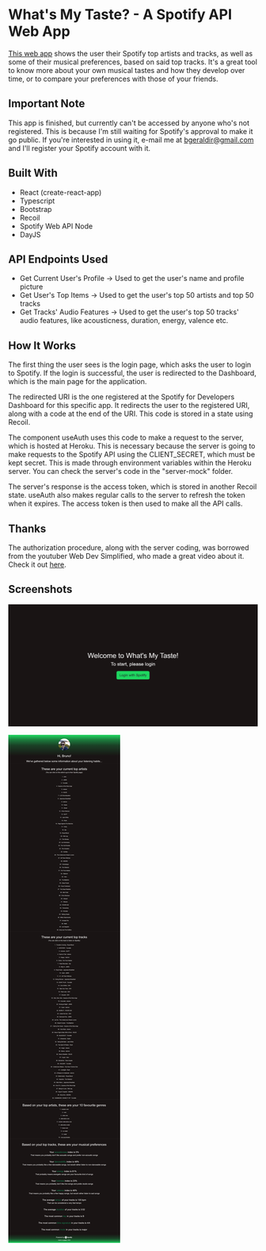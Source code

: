 # What's My Taste? - A Spotify API Web App

[This web app](https://bgregi.github.io/spotify-whats-my-taste/) shows the user their Spotify top artists and tracks, as well as some of their musical preferences, based on said top tracks. It's a great tool to know more about your own musical tastes and how they develop over time, or to compare your preferences with those of your friends.

## Important Note
This app is finished, but currently can't be accessed by anyone who's not registered. This is because I'm still waiting for Spotify's approval to make it go public. If you're interested in using it, e-mail me at bgeraldir@gmail.com and I'll register your Spotify account with it.

## Built With
- React (create-react-app)
- Typescript
- Bootstrap
- Recoil
- Spotify Web API Node
- DayJS

## API Endpoints Used
- Get Current User's Profile -> Used to get the user's name and profile picture
- Get User's Top Items -> Used to get the user's top 50 artists and top 50 tracks
- Get Tracks' Audio Features -> Used to get the user's top 50 tracks' audio features, like acousticness, duration, energy, valence etc.

## How It Works
The first thing the user sees is the login page, which asks the user to login to Spotify. If the login is successful, the user is redirected to the Dashboard, which is the main page for the application.

The redirected URI is the one registered at the Spotify for Developers Dashboard for this specific app. It redirects the user to the registered URI, along with a code at the end of the URI. This code is stored in a state using Recoil.

The component useAuth uses this code to make a request to the server, which is hosted at Heroku. This is necessary because the server is going to make requests to the Spotify API using the CLIENT_SECRET, which must be kept secret. This is made through environment variables within the Heroku server. You can check the server's code in the "server-mock" folder.

The server's response is the access token, which is stored in another Recoil state. useAuth also makes regular calls to the server to refresh the token when it expires. The access token is then used to make all the API calls.

## Thanks
The authorization procedure, along with the server coding, was borrowed from the youtuber Web Dev Simplified, who made a great video about it. Check it out [here](https://www.youtube.com/watch?v=Xcet6msf3eE).

## Screenshots

![Login page](./src/assets/login.png)

![Dashboard](./src/assets/dashboard.png)
